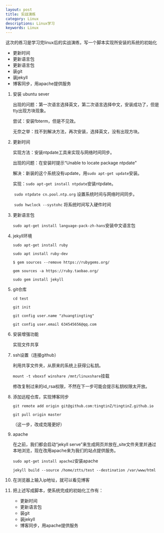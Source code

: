 ```yaml
---
layout: post
title: 实战演练
category: Linux
descriptions: Linux学习
keywords: Linux
---
```


这次的练习是学习完linux后的实战演练，写一个脚本实现所安装的系统的初始化

<!-- more --> 

- 更新时间
- 更新语言包
- 更新语言包
- 装git
- 装jekyll
- 博客同步，用apache提供服务

<!-- more --> 

1. 安装 ubuntu sever

   出现的问题：第一次语言选择英文，第二次语言选择中文，安装成功了，但是tty出现方块现象。

   尝试：安装fbterm，但是不见效。

   无奈之举：找不到解决方法，再次安装，选择英文，没有出现方块。

2. 更新时间

   实现方法：安装ntpdate工具来实现与网络时间同步。

   出现的问题：在安装时提示“Unable to locate package ntpdate"

   解决：新装的这个系统没有update，用`sudo apt-get update`安装。

   实现：`sudo apt-get install ntpdate`安装ntpdate。

   ​            `sudo ntpdate cn.pool.ntp.org`  设置系统时间与网络时间同步。

   ​	    `sudo hwclock --systohc` 将系统时间写入硬件时间

3. 更新语言包

   `sudo apt-get install language-pack-zh-hans`安装中文语言包

4. jekyll环境

   `sudo apt-get install ruby`

   `sudo apt install ruby-dev`

   `$ gem sources --remove https://rubygems.org/`

   `gem sources -a https://ruby.taobao.org/`

   `sudo gem install jekyll`

5. git仓库

   `cd test`

   `git init `

   `git config user.name "zhuangtingting"`

   `git config user.email 634545656@qq.com` 

6. 安装增强功能

   实现文件共享

7. ssh设置（连接github）

   利用共享文件夹，从原来的系统上获得公私钥。

   `mount -t vboxsf winshare /mnt/linuxshare`挂载

   修改复制过来的id_rsa权限，不然在下一步可能会提示私钥权限太开放。

8. 添加远程仓库，实现博客同步

   `git remote add origin git@github.com:tingtinZ/tingtinZ.github.io`

   `git pull origin master`

   （这一步，改成克隆更好）

9. apache

   在之前，我们都会启动“jekyll serve”来生成网页并放在_site文件夹里并通过本地浏览，现在改用apache来为我们的站点提供服务。

   `sudo apt-get install apache2`安装apache

   `jekyll build --source /home/ztts/test --destination /var/www/html `

10. 在浏览器上输入ip地址，就可以看见博客

11. 把上述写成脚本，使系统完成的初始化工作有：

    + 更新时间
    + 更新语言包
    + 装git
    + 装jekyll
    + 博客同步，用apache提供服务

    ​

    ​

    ​

